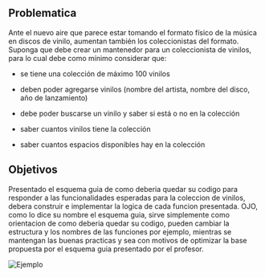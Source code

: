 ## Problematica

Ante el nuevo aire que parece estar tomando el formato físico de la música en discos de vinilo, aumentan también los coleccionistas del formato.
Suponga que debe crear un mantenedor para un coleccionista de vinilos, para lo cual debe como mínimo considerar que:

- se tiene una colección de máximo 100 vinilos

- deben poder agregarse vinilos (nombre del artista, nombre del disco, año de lanzamiento)

- debe poder buscarse un vinilo y saber si está o no en la colección

- saber cuantos vinilos tiene la colección

- saber cuantos espacios disponibles hay en la colección

## Objetivos

Presentado el esquema guia de como deberia quedar su codigo para responder a las funcionalidades esperadas para la coleccion de vinilos, debera construir e implementar la logica de cada funcion presentada. OJO, como lo dice su nombre el esquema guia, sirve simplemente como orientacion de como deberia quedar su codigo, pueden cambiar la estructura y los nombres de las funciones por ejemplo, mientras se mantengan las buenas practicas y sea con motivos de optimizar la base propuesta por el esquema guia presentado por el profesor. 

![Ejemplo](https://user-images.githubusercontent.com/68707840/226139131-0cf90afb-1896-4e7b-b0ca-129aacc47e3f.png)
